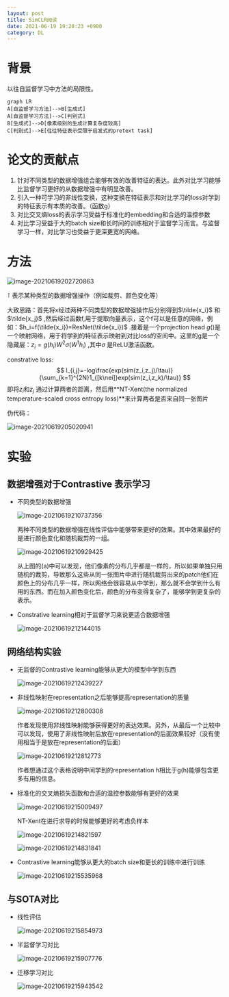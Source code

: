 ```yaml
---
layout: post
title: SimCLR阅读
date: 2021-06-19 19:20:23 +0900
category: DL
---
```


# 背景

以往自监督学习中方法的局限性。

```mermaid
graph LR
A[自监督学习方法]-->B[生成式]
A[自监督学习方法]-->C[判别式]
B[生成式]-->D[像素级别的生成计算复杂度较高]
C[判别式]-->E[往往特征表示受限于启发式的pretext task]
```

# 论文的贡献点

1. 针对不同类型的数据增强组合能够有效的改善特征的表达。此外对比学习能够比监督学习更好的从数据增强中有明显改善。
2. 引入一种可学习的非线性变换，这种变换在特征表示和对比学习的loss对学到的特征表示有本质的改善。（函数g）
3. 对比交叉熵loss的表示学习受益于标准化的embedding和合适的温控参数
4. 对比学习受益于大的batch size和长时间的训练相对于监督学习而言。与监督学习一样，对比学习也受益于更深更宽的网络。

# 方法

![image-20210619202720863](../assets/img/SimCLR/image-20210619202720863.png)

 

$\intercal$ 表示某种类型的数据增强操作（例如裁剪、颜色变化等）

大致思路：首先将x经过两种不同类型的数据增强操作后分别得到$\tilde{x_i}$ 和$\tilde{x_j}$ ,然后经过函数f,用于提取向量表示，这个f可以是任意的网络，例如：$h_i=f(\tilde{x_i})=ResNet(\tilde{x_i})$ .接着是一个projection head $g()$是一个映射网络，用于将学到的特征表示映射到对比loss的空间中。这里的g是一个隐藏层：$z_i=g(h_i)W^2\sigma(W^1h_i)$ ,其中$\sigma$ 是ReLU激活函数。

constrative loss:
$$
l_{i,j}=-log\frac{exp(sim(z_i,z_j)/\tau)}{\sum_{k=1}^{2N}1_{[k\nei]}exp(sim(z_i,z_k)/\tau)}
$$
即将$z_i$和$z_j$ 通过计算两者的距离，然后用**NT-Xent(the normalized temperature-scaled cross entropy loss)**来计算两者是否来自同一张图片

伪代码：

![image-20210619205020941](../assets/img/SimCLR/image-20210619205020941.png)

# 实验

## 数据增强对于Contrastive 表示学习

- 不同类型的数据增强

  ![image-20210619210737356](../assets/img/SimCLR/image-20210619210737356.png)

  两种不同类型的数据增强在线性评估中能够带来更好的效果。其中效果最好的是进行颜色变化和随机裁剪的一组。

  ![image-20210619210929425](../assets/img/SimCLR/image-20210619210929425.png)

  从上图的(a)中可以发现，他们像素的分布几乎都是一样的，所以如果单独只用随机的裁剪，导致那么这些从同一张图片中进行随机裁剪出来的patch他们在颜色上的分布几乎一样，所以网络会很容易从中学到，那么就不会学到什么有用的东西。而在加入颜色变化后，颜色的分布变得复杂了，能够学到更复杂的表示。

- Constrative learning相对于监督学习来说更适合数据增强

  ![image-20210619212144015](../assets/img/SimCLR/image-20210619212144015.png)

## 网络结构实验

- 无监督的Contrastive learning能够从更大的模型中学到东西

  ![image-20210619212439227](../assets/img/SimCLR/image-20210619212439227.png)

- 非线性映射在representation之后能够提高representation的质量

  ![image-20210619212800308](../assets/img/SimCLR/image-20210619212800308.png)

  作者发现使用非线性映射能够获得更好的表达效果。另外，从最后一个比较中可以发现，使用了非线性映射后放在representation的后面效果较好（没有使用相当于是放在representation的后面）

  ![image-20210619212812773](../assets/img/SimCLR/image-20210619212812773.png)

  作者想通过这个表格说明中间学到的representation h相比于g(h)能够包含更多有用的信息。

- 标准化的交叉熵损失函数和合适的温控参数能够有更好的效果

  ![image-20210619215009497](../assets/img/SimCLR/image-20210619215009497.png)

  NT-Xent在进行求导的时候能够更好的考虑负样本

  ![image-20210619214821597](../assets/img/SimCLR/image-20210619214821597.png)

  ![image-20210619214831841](../assets/img/SimCLR/image-20210619214831841.png)

  

  

- Contrastive learning能够从更大的batch size和更长的训练中进行训练

  ![image-20210619215535968](../assets/img/SimCLR/image-20210619215535968.png)

## 与SOTA对比

- 线性评估

  ![image-20210619215854973](../assets/img/SimCLR/image-20210619215854973.png)

- 半监督学习对比

  ![image-20210619215907776](../assets/img/SimCLR/image-20210619215907776.png)

- 迁移学习对比

  ![image-20210619215943542](../assets/img/SimCLR/image-20210619215943542.png)

